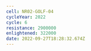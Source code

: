 ```yaml
---
cell: NR02-GOLF-04
cycleYear: 2022
cycle: 6
resistance: 2900000
enlightened: 322000
date: 2022-09-27T18:28:32.674Z
---
```

